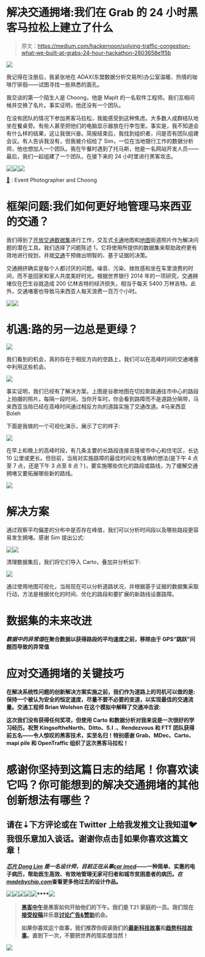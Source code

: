 # 解决交通拥堵:我们在 Grab 的 24 小时黑客马拉松上建立了什么

> 原文：<https://medium.com/hackernoon/solving-traffic-congestion-what-we-built-at-grabs-24-hour-hackathon-2603658e1f5b>

![](img/f933eb268e911851661bed4c40faca2e.png)

我记得在注册后，我紧张地在 ADAX(东盟数据分析交易所)办公室温暖、热情的咖啡厅徘徊——试图寻找一些熟悉的面孔。

我交谈的第一个陌生人是 Choong，他是 MapIt 的一名软件工程师。我们互相问候并交换了名片。事实证明，他还没有一个团队。

在没有团队的情况下参加黑客马拉松，我能感受到这种焦虑。大多数人成群结队地坐在餐桌旁。有些人甚至把他们的电脑显示器放在行李包里。事实是，我不知道会有什么样的结果，这让我很兴奋。简报结束后，我找到组织者，问是否有团队组建会议。有人告诉我没有，但我被介绍给了 Sim，一位在当地银行工作的数据分析师，他也想加入一个团队。我在午餐时遇到了托马斯，他是一名网站开发人员——最后，我们一起组建了一个团队，在接下来的 24 小时里进行黑客攻击。

![](img/827b6a9a1e2089386d4e99fd8ffd3f7d.png)![](img/3ce8757f5062e6d9796b46b82f37208c.png)![](img/cd440dd91cb5d9d2db299c57c1471321.png)

[📸](http://emojipedia.org/camera-with-flash/) : Event Photographer and Choong

# 框架问题:我们如何更好地管理马来西亚的交通？

我们得到了[开放交通数据集](https://github.com/opentraffic/kl_traffic_data_hackathon)进行工作，交互式[卡通](http://carto.com)地图和[地图](https://www.mapillary.com)街道照片作为解决问题的潜在工具。我们选择了问题陈述 1，它将使用所提供的数据集来帮助政府更有效地进行规划，并就[交通](https://hackernoon.com/tagged/traffic)干预做出明智的、基于证据的决策。

交通拥挤确实是每个人都讨厌的问题。噪音、污染、挫败感和坐在车里浪费的时间，而不是回家和家人共度美好时光。根据世界银行 2014 年的一项研究，交通拥堵仅在巴生谷就造成 200 亿林吉特的经济损失，相当于每天 5400 万林吉特。此外，交通堵塞也导致马来西亚人每天浪费一百万个小时。

![](img/a52be1eddeeb4885e2b8d06334f44271.png)![](img/70b7d3698e5e3476f378b7905744d774.png)

# 机遇:路的另一边总是更绿？

![](img/e8aaad4e938fb320e8baa6caa8dea554.png)

我们看到的机会，真的存在于相反方向的空路上，我们可以在高峰时间的交通堵塞中利用这些机会。

![](img/8c72a28adc1c5522eadfe71233c9052c.png)

事实证明，我们已经有了解决方案。上图是谷歌地图在切拉斯路通往市中心的路段上拍摄的照片。每隔一段时间，当你开车时，你会看到路障而不是道路分隔带，马来西亚当局已经在高峰时间通过相反方向的道路实施了交通改道。#马来西亚 Boleh

下面是我做的一个可视化演示，展示了它的样子:

![](img/f28374fc7de702e76b906e0ca0652e52.png)

在早上和晚上的高峰时段，有几条主要的长路段连接吉隆坡市中心和住宅区，长达 10 公里或更长。但目前，当局对实施路障的最佳时间没有准确的想法(是下午 4 点至 7 点，还是下午 3 点至 8 点？)，要实施哪些优化的路段或路线，为了缓解交通拥堵又要拓展哪些新的路线。

![](img/32d50ed36e5dabc6631dfb62d12e8c38.png)

# 解决方案

通过观察平均偏差的分布中是否存在峰值，我们可以分析时间段以及哪些路段更容易发生拥堵。感谢 Sim 提出公式:

![](img/dd85535161e29465c5482ccea697f9be.png)![](img/440133d2eea6cd22651587ea4f781961.png)

清理数据集后，我们将它们导入 Carto，叠加并分析如下:

![](img/b424fd5bc8c40a2e5c4c4274ad4db889.png)

通过使用地图可视化，当局现在可以分析道路状况，并根据基于证据的数据集采取行动，方法是根据优化的时间、优化的路段和要扩展的新路线设置路障。

# **数据集的未来改进**

*****数据中的异常值***在聚合数据以获得路段的平均速度之前，移除由于 GPS“跳跃”问题而导致的异常值**

# **应对交通拥堵的关键技巧**

**在解决系统性问题的创新解决方案实施之前，我们作为道路上的司机可以做的是:保持一个被认为安全的恒定速度，尽量不要不必要的变道，以实现最佳的交通流量。交通工程师 Brian Wolshon 在这个模拟中解释了交通冲击波:**

**这次我们没有获得任何奖项，但使用 Carto 和数据分析对我来说是一次很好的学习经历。祝贺 KingsoftheNorth、Ditto、S.I .、Rendezvous 和 FTT 团队获得前五名——令人惊叹的黑客技术，实至名归！特别感谢 Grab、MDec、Carto、mapi pile 和 OpenTraffic 组织了这次黑客马拉松！**

# **感谢你坚持到这篇日志的结尾！你喜欢读它吗？你可能想到的解决交通拥堵的其他创新想法有哪些？**

## **请在⇣下方评论或在 Twitter 上给我发推文让我知道🐦我很乐意加入谈话。谢谢你点击💚如果你喜欢这篇文章！**

**[*芯片 Dong Lim*](http://twitter.com/lcdvirgo) *是一名设计师，目前正在从事*[*car imed*](http://carinmed.com)——一种简单、实惠的电子病历，帮助医生高效、有效地管理无家可归者和城市贫困患者的病历。*在*[*madebychip.com*](http://madebychip.com)查看更多他过去的设计作品。**

**[![](img/329524e50014fc9c5900caee989c0357.png)](https://blog.prototypr.io/youre-not-really-playing-pok%C3%A9mon-go-in-the-real-world-here-s-why-9d596117f1ca)****[![](img/e7de3128e990941fdc1222f9b4aae17b.png)](http://instagram.com/chipnotmunk)****[![](img/4689ba313565253ca05a0b97d075476a.png)](https://medium.com/digital-vault/the-story-you-should-know-about-the-new-instagram-stories-48bd783e171b#.cwzkzqakf)****[![](img/50ef4044ecd4e250b5d50f368b775d38.png)](http://bit.ly/HackernoonFB)****[![](img/979d9a46439d5aebbdcdca574e21dc81.png)](https://goo.gl/k7XYbx)****[![](img/2930ba6bd2c12218fdbbf7e02c8746ff.png)](https://goo.gl/4ofytp)**

> **[黑客中午](http://bit.ly/Hackernoon)是黑客如何开始他们的下午。我们是 T21 家庭的一员。我们现在[接受投稿](http://bit.ly/hackernoonsubmission)并乐意[讨论广告&赞助](mailto:partners@amipublications.com)机会。**
> 
> **如果你喜欢这个故事，我们推荐你阅读我们的[最新科技故事](http://bit.ly/hackernoonlatestt)和[趋势科技故事](https://hackernoon.com/trending)。直到下一次，不要把世界的现实想当然！**

**![](img/be0ca55ba73a573dce11effb2ee80d56.png)**